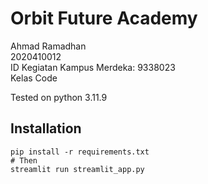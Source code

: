 # Orbit Future Academy

Ahmad Ramadhan\
2020410012\
ID Kegiatan Kampus Merdeka: 9338023\
Kelas Code

Tested on python 3.11.9

## Installation

```shell
pip install -r requirements.txt
# Then
streamlit run streamlit_app.py
```
